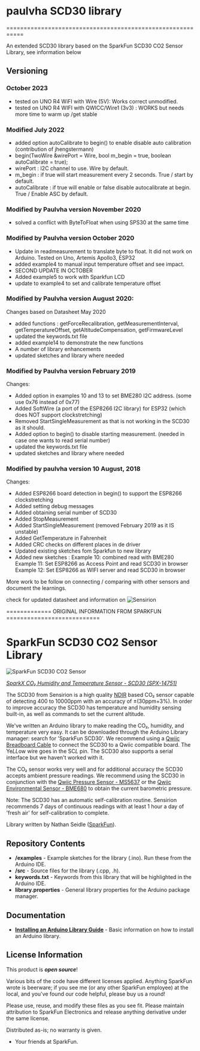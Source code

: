 # paulvha SCD30 library
===========================================================

An extended SCD30 library based on the SparkFun SCD30 CO2 Sensor Library, see information below

## Versioning

### October 2023
  * tested on UNO R4 WiFI with Wire (5V): Works correct unmodified.
  * tested on UNO R4 WIFI with QWICC/Wire1 (3v3) : WORKS but needs more time to warm up /get stable<br>

### Modified July 2022
  * added option autoCalibrate to begin() to enable disable auto calibration (contribution of jhengstermann)
  * begin(TwoWire &wirePort = Wire, bool m_begin = true, boolean autoCalibrate = true);
  * wirePort : I2C channel to use.  Wire by default.
  * m_begin  : if true will start measurement every 2 seconds. True / start by default.
  * autoCalibrate : if true will enable or false disable autocalibrate at begin. True / Enable ASC by default.

### Modified by Paulvha version November 2020
  * solved a conflict with ByteToFloat when using SPS30 at the same time

### Modified by Paulvha version October 2020
  * Update in readmeasurement to translate byte to float. It did not work on Arduino. Tested on Uno, Artemis Apollo3, ESP32
  * added example4 to manual input temperature offset and see impact.
  * SECOND UPDATE IN OCTOBER
  * Added example5 to work with Sparkfun LCD
  * update to example4 to set and calibrate temperature offset

### Modified by Paulvha version August 2020:

 Changes based on Datasheet May 2020
 * added functions : getForceRecalibration, getMeasurementInterval, getTemperatureOffset, getAltitudeCompensation, getFirmwareLevel
 * updated the keywords.txt file
 * added example14 to demonstrate the new functions
 * A number of library enhancements
 * updated sketches and library where needed

### Modified by Paulvha version February 2019

 Changes:
 * Added option in examples 10 and 13 to set BME280 I2C address. (some use 0x76 instead of 0x77)
 * Added SoftWire (a port of the ESP8266 I2C library) for ESP32 (which does NOT support clockstretching)
 * Removed StartSingleMeasurement as that is not working in the SCD30 as it should.
 * Added option to begin() to disable starting measurement. (needed in case one wants to read serial number)
 * updated the keywords.txt file
 * updated sketches and library where needed

### Modified by paulvha version 10 August, 2018

  Changes:
  * Added ESP8266 board detection in begin() to support the ESP8266 clockstretching
  * Added setting debug messages
  * Added obtaining serial number of SCD30
  * Added StopMeasurement
  * Added StartSingleMeasurement (removed February 2019 as it IS unstable)
  * Added GetTemperature in Fahrenheit
  * Added CRC checks on different places in de driver
  * Updated existing sketches fom Sparkfun to new library
  * Added new sketches :
            Example 10: combined read with BME280
            Example 11: Set ESP8266 as Access Point and read SCD30 in browser
            Example 12: Set ESP8266 as WIFI server and read SCD30 in browser

More work to be follow on connecting / comparing with other sensors and document the learnings.

check for updated datasheet and information on ![Sensirion](https://sensirion.com/search/?q=scd30)

============= ORIGINAL INFORMATION FROM SPARKFUN ===========================

SparkFun SCD30 CO2 Sensor Library
===========================================================

![SparkFun SCD30 CO2 Sensor](https://cdn.sparkfun.com//assets/parts/1/2/9/8/4/SparkFun_Sensirion_SCD30.jpg)

[*SparkX CO₂ Humidity and Temperature Sensor - SCD30 (SPX-14751)*](https://www.sparkfun.com/products/14751)

The SCD30 from Sensirion is a high quality [NDIR](https://en.wikipedia.org/wiki/Nondispersive_infrared_sensor) based CO₂ sensor capable of detecting 400 to 10000ppm with an accuracy of ±(30ppm+3%). In order to improve accuracy the SCD30 has temperature and humidity sensing built-in, as well as commands to set the current altitude.

We've written an Arduino library to make reading the CO₂, humidity, and temperature very easy. It can be downloaded through the Arduino Library manager: search for 'SparkFun SCD30'. We recommend using a [Qwiic Breadboard Cable](https://www.sparkfun.com/products/14425) to connect the SCD30 to a Qwiic compatible board. The Ye*LL*ow wire goes in the SC*L* pin. The SCD30 also supports a serial interface but we haven't worked with it.

The CO₂ sensor works very well and for additional accuracy the SCD30 accepts ambient pressure readings. We recommend using the SCD30 in conjunction with the [Qwiic Pressure Sensor - MS5637](https://www.sparkfun.com/products/14688) or the [Qwiic Environmental Sensor - BME680](https://www.sparkfun.com/products/14570) to obtain the current barometric pressure.

Note: The SCD30 has an automatic self-calibration routine. Sensirion recommends 7 days of continuous readings with at least 1 hour a day of 'fresh air' for self-calibration to complete.

Library written by Nathan Seidle ([SparkFun](http://www.sparkfun.com)).

Repository Contents
-------------------

* **/examples** - Example sketches for the library (.ino). Run these from the Arduino IDE.
* **/src** - Source files for the library (.cpp, .h).
* **keywords.txt** - Keywords from this library that will be highlighted in the Arduino IDE.
* **library.properties** - General library properties for the Arduino package manager.

Documentation
--------------

* **[Installing an Arduino Library Guide](https://learn.sparkfun.com/tutorials/installing-an-arduino-library)** - Basic information on how to install an Arduino library.

License Information
-------------------

This product is _**open source**_!

Various bits of the code have different licenses applied. Anything SparkFun wrote is beerware; if you see me (or any other SparkFun employee) at the local, and you've found our code helpful, please buy us a round!

Please use, reuse, and modify these files as you see fit. Please maintain attribution to SparkFun Electronics and release anything derivative under the same license.

Distributed as-is; no warranty is given.

- Your friends at SparkFun.
